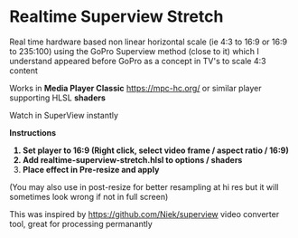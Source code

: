 # Realtime Superview Stretch
Real time hardware based non linear horizontal scale (ie 4:3 to 16:9 or 16:9 to 235:100) using the GoPro Superview method (close to it) which I understand appeared before GoPro as a concept in TV's to scale 4:3 content

Works in <b>Media Player Classic</b> https://mpc-hc.org/ or similar player supporting HLSL <b>shaders</b>

Watch in SuperView instantly

<b>Instructions
1. Set player to 16:9 (Right click, select video frame / aspect ratio / 16:9)
2. Add realtime-superview-stretch.hlsl to options / shaders
3. Place effect in Pre-resize and apply</b>

(You may also use in post-resize for better resampling at hi res but it will sometimes look wrong if not in full screen)

This was inspired by https://github.com/Niek/superview video converter tool, great for processing permanantly

